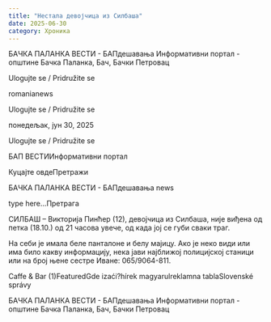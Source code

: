 ```yaml
---
title: "Нестала девојчица из Силбаша"
date: 2025-06-30
category: Хроника
---
```


БАЧКА ПАЛАНКА ВЕСТИ - БАПдешавања Информативни портал - општине Бачка Паланка, Бач, Бачки Петровац

Ulogujte se / Pridružite se

romanianews

Ulogujte se / Pridružite se

понедељак, јун 30, 2025

Ulogujte se / Pridružite se

БАП ВЕСТИИнформативни портал

Куцајте овдеПретражи

БАЧКА ПАЛАНКА ВЕСТИ - БАПдешавања news

type here...Претрага

СИЛБАШ – Викторија Пинћер (12), девојчица из Силбаша, није виђена од петка (18.10.) од 21 часова увече, од када јој се губи сваки траг.

На себи је имала беле панталоне и белу мајицу. Ако је неко види или има било какву информацију, нека јави најближој полицијској станици или на број њене сестре Иване: 065/9064-811.

Caffe & Bar (1)FeaturedGde izaći?hírek magyarulreklamna tablaSlovenské správy

БАЧКА ПАЛАНКА ВЕСТИ - БАПдешавања Информативни портал - општине Бачка Паланка, Бач, Бачки Петровац
